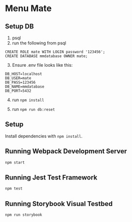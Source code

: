 # Menu Mate

## Setup DB

1. psql
2. run the following from psql
```
CREATE ROLE mate WITH LOGIN password '123456';
CREATE DATABASE mmdatabase OWNER mate;
```
3. Ensure .env file looks like this:
```
DB_HOST=localhost
DB_USER=mate
DB_PASS=123456
DB_NAME=mmdatabase
DB_PORT=5432
```
4. run ```npm install```

5. run ```npm run db:reset```  


## Setup

Install dependencies with `npm install`.

## Running Webpack Development Server

```sh
npm start
```

## Running Jest Test Framework

```sh
npm test
```

## Running Storybook Visual Testbed

```sh
npm run storybook
```
